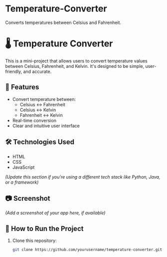 # Temperature-Converter
Converts temperatures between Celsius and Fahrenheit.
# 🌡️ Temperature Converter

This is a mini-project that allows users to convert temperature values between Celsius, Fahrenheit, and Kelvin. It's designed to be simple, user-friendly, and accurate.

## 🚀 Features

- Convert temperature between:
  - Celsius ↔ Fahrenheit
  - Celsius ↔ Kelvin
  - Fahrenheit ↔ Kelvin
- Real-time conversion
- Clear and intuitive user interface

## 🛠️ Technologies Used

- HTML
- CSS
- JavaScript

*(Update this section if you're using a different tech stack like Python, Java, or a framework)*

## 📷 Screenshot

*(Add a screenshot of your app here, if available)*

## 🔧 How to Run the Project

1. Clone this repository:
   ```bash
   git clone https://github.com/yourusername/temperature-converter.git
